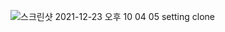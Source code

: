 ![스크린샷 2021-12-23 오후 10 04 05](https://user-images.githubusercontent.com/58182106/147245777-599828c3-b6e6-487a-a2a7-71cfcdff6340.png)
setting clone
